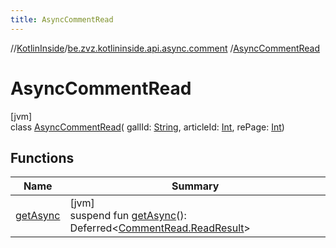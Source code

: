 ```yaml
---
title: AsyncCommentRead
---
```

//[KotlinInside](../../../index.html)/[be.zvz.kotlininside.api.async.comment](../index.html)
/[AsyncCommentRead](index.html)

# AsyncCommentRead

[jvm]\
class [AsyncCommentRead](index.html)(
gallId: [String](https://kotlinlang.org/api/latest/jvm/stdlib/kotlin/-string/index.html),
articleId: [Int](https://kotlinlang.org/api/latest/jvm/stdlib/kotlin/-int/index.html),
rePage: [Int](https://kotlinlang.org/api/latest/jvm/stdlib/kotlin/-int/index.html))

## Functions

| Name | Summary |
|---|---|
| [getAsync](get-async.html) | [jvm]<br>suspend fun [getAsync](get-async.html)(): Deferred&lt;[CommentRead.ReadResult](../../be.zvz.kotlininside.api.comment/-comment-read/-read-result/index.html)&gt; |

